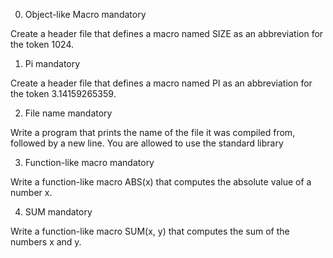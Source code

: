0. Object-like Macro
mandatory

Create a header file that defines a macro named SIZE as an abbreviation for the token 1024.

1. Pi
mandatory

Create a header file that defines a macro named PI as an abbreviation for the token 3.14159265359.

2. File name
mandatory

Write a program that prints the name of the file it was compiled from, followed by a new line.
You are allowed to use the standard library

3. Function-like macro
mandatory

Write a function-like macro ABS(x) that computes the absolute value of a number x.

4. SUM
mandatory

Write a function-like macro SUM(x, y) that computes the sum of the numbers x and y.
